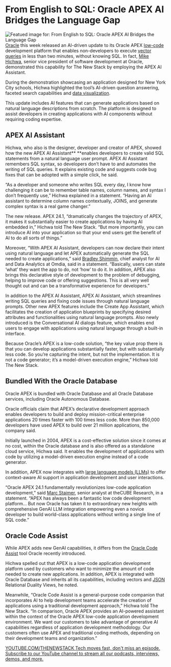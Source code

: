 # From English to SQL: Oracle APEX AI Bridges the Language Gap
![Featued image for: From English to SQL: Oracle APEX AI Bridges the Language Gap](https://cdn.thenewstack.io/media/2024/06/2fd7afbe-aveedibya-dey-nfzdrkd0zkg-unsplash-1-1024x683.jpg)
[Oracle](https://developer.oracle.com/?utm_content=inline+mention) this week released an AI-driven update to its Oracle APEX [low-code](https://thenewstack.io/confessions-of-a-low-code-convert/) development platform that enables non-developers to execute [vector queries](https://thenewstack.io/enhance-your-rag-application-with-advanced-sql-vector-queries/) in less than two minutes, without knowing SQL.
In fact, [Mike Hichwa](https://www.linkedin.com/in/michael-hichwa-2a64466/), senior vice president of software development at Oracle, demonstrated this capability for The New Stack by employing the APEX AI Assistant.

During the demonstration showcasing an application designed for New York City schools, Hichwa highlighted the tool’s AI-driven question answering, faceted search capabilities and [data visualization](https://thenewstack.io/7-best-practices-for-data-visualization/).

This update includes AI features that can generate applications based on natural language descriptions from scratch. The platform is designed to assist developers in creating applications with AI components without requiring coding expertise.

## APEX AI Assistant
Hichwa, who also is the designer, developer and creator of APEX, showed how the new APEX AI Assistant** **enables developers to create valid SQL statements from a natural language user prompt. APEX AI Assistant remembers SQL syntax, so developers don’t have to and automates the writing of SQL queries. It explains existing code and suggests code bug fixes that can be adopted with a simple click, he said.

“As a developer and someone who writes SQL every day, I know how challenging it can be to remember table names, column names, and syntax I don’t frequently use,” Hichwa explained in a statement. “Having an AI assistant to determine column names contextually, JOINS, and generate complex syntax is a real game changer.”

The new release. APEX 24.1, “dramatically changes the trajectory of APEX, it makes it substantially easier to create applications by having AI embedded in,” Hichwa told The New Stack. “But more importantly, you can introduce AI into your application so that your end users get the benefit of AI to do all sorts of things.”

Moreover, “With APEX AI Assistant, developers can now declare their intent using natural language and let APEX automatically generate the SQL needed to create applications,” said [Bradley Shimmin](https://www.linkedin.com/in/bradshimmin/), chief analyst for AI and Data Analytics at Omdia, said in a statement. “Basically, users can state ‘what’ they want the app to do, not ‘how’ to do it. In addition, APEX also brings this declarative style of development to the problem of debugging, helping to improve code or offering suggestions. This is all very well thought out and can be a transformative experience for developers.”

In addition to the APEX AI Assistant, APEX AI Assistant, which streamlines writing SQL queries and fixing code issues through natural language prompts. Other new APEX features include the Create App Assistant, which facilitates the creation of application blueprints by specifying desired attributes and functionalities using natural language prompts. Also newly introduced is the Conversational AI dialogs feature, which enables end users to engage with applications using natural language through a built-in interface.

Because Oracle’s APEX is a low-code solution, “the key value prop there is that you can develop applications substantially faster, but with substantially less code. So you’re capturing the intent, but not the implementation. It is not a code generator; it’s a model-driven execution engine,” Hichwa told The New Stack.

## Bundled With the Oracle Database
Oracle APEX is bundled with Oracle Database and all Oracle Database services, including Oracle Autonomous Database.

Oracle officials claim that APEX’s declarative development approach enables developers to build and deploy mission-critical enterprise applications 20 times faster with 100 times less code. More than 850,000 developers have used APEX to build over 21 million applications, the company said.

Initially launched in 2004, APEX is a cost-effective solution since it comes at no cost, within the Oracle database and is also offered as a standalone cloud service, Hichwa said. It enables the development of applications with code by utilizing a model-driven execution engine instead of a code generator.

In addition, APEX now integrates with [large language models (LLMs)](https://thenewstack.io/llm/) to offer context-aware AI support in application development and user interactions.

“Oracle APEX 24.1 fundamentally revolutionizes low-code application development,” said [Marc Staimer](https://www.linkedin.com/in/marc-staimer-b9497/), senior analyst at theCUBE Research, in a statement. “APEX has always been a fantastic low code development platform… But now Oracle has taken it to extraordinary new heights with comprehensive GenAI LLM integration empowering even a novice developer to build world-class applications without writing a single line of SQL code.”

## Oracle Code Assist
While APEX adds new GenAI capabilities, it differs from the [Oracle Code Assist](https://thenewstack.io/oracles-code-assist-fashionably-late-to-the-genai-party/) tool Oracle recently introduced.

Hichwa spelled out that APEX is a low-code application development platform used by customers who want to minimize the amount of code needed to create new applications. In addition, APEX is integrated with Oracle Database and inherits all its capabilities, including vectors and [JSON](https://thenewstack.io/an-introduction-to-json/) Relational Duality Views, he noted.

Meanwhile, “Oracle Code Assist is a general-purpose code companion that incorporates AI to help development teams accelerate the creation of applications using a traditional development approach,” Hichwa told The New Stack. “In comparison, Oracle APEX provides an AI-powered assistant within the context of the Oracle APEX low-code application development environment. We want our customers to take advantage of generative AI capabilities regardless of application development methodology. Our customers often use APEX and traditional coding methods, depending on their development teams and organization.”

[
YOUTUBE.COM/THENEWSTACK
Tech moves fast, don't miss an episode. Subscribe to our YouTube
channel to stream all our podcasts, interviews, demos, and more.
](https://youtube.com/thenewstack?sub_confirmation=1)